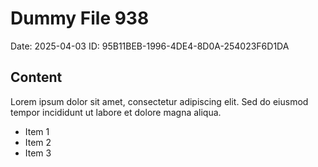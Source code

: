 # Dummy File 938

Date: 2025-04-03
ID: 95B11BEB-1996-4DE4-8D0A-254023F6D1DA

## Content

Lorem ipsum dolor sit amet, consectetur adipiscing elit.
Sed do eiusmod tempor incididunt ut labore et dolore magna aliqua.

* Item 1
* Item 2
* Item 3
